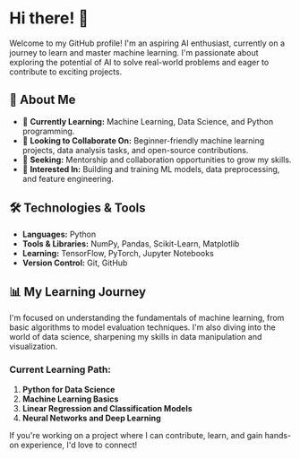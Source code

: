 # Hi there! 👋

Welcome to my GitHub profile! I'm an aspiring AI enthusiast, currently on a journey to learn and master machine learning. I'm passionate about exploring the potential of AI to solve real-world problems and eager to contribute to exciting projects.

## 🚀 About Me

- 🌱 **Currently Learning:** Machine Learning, Data Science, and Python programming.
- 🔭 **Looking to Collaborate On:** Beginner-friendly machine learning projects, data analysis tasks, and open-source contributions.
- 👯 **Seeking:** Mentorship and collaboration opportunities to grow my skills.
- 🤔 **Interested In:** Building and training ML models, data preprocessing, and feature engineering.


## 🛠️ Technologies & Tools

- **Languages:** Python
- **Tools & Libraries:** NumPy, Pandas, Scikit-Learn, Matplotlib
- **Learning:** TensorFlow, PyTorch, Jupyter Notebooks
- **Version Control:** Git, GitHub

## 📊 My Learning Journey

I'm focused on understanding the fundamentals of machine learning, from basic algorithms to model evaluation techniques. I'm also diving into the world of data science, sharpening my skills in data manipulation and visualization.

### Current Learning Path:

1. **Python for Data Science**
2. **Machine Learning Basics**
3. **Linear Regression and Classification Models**
4. **Neural Networks and Deep Learning**

If you're working on a project where I can contribute, learn, and gain hands-on experience, I'd love to connect!
